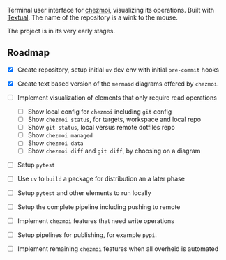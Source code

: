 Terminal user interface for [chezmoi](https://github.com/twpayne/chezmoi), visualizing its operations. Built with [Textual](https://github.com/Textualize/textual). The name of the repository is a wink to the mouse.

The project is in its very early stages.

## Roadmap

- [x] Create repository, setup initial `uv` dev env with initial `pre-commit` hooks
- [x] Create text based version of the `mermaid` diagrams offered by `chezmoi`.
- [ ] Implement visualization of elements that only require read operations
  - [ ] Show local config for `chezmoi` including `git` config
  - [ ] Show `chezmoi status`, for targets, workspace and local repo
  - [ ] Show `git status`, local versus remote dotfiles repo
  - [ ] Show `chezmoi managed`
  - [ ] Show `chezmoi data`
  - [ ] Show `chezmoi diff` and `git diff`, by choosing on a diagram

- [ ] Setup `pytest`
- [ ] Use `uv` to `build` a package for distribution an a later phase
- [ ] Setup `pytest` and other elements to run locally
- [ ] Setup the complete pipeline including pushing to remote
- [ ] Implement `chezmoi` features that need write operations
- [ ] Setup pipelines for publishing, for example `pypi`.
- [ ] Implement remaining `chezmoi` features when all overheid is automated



